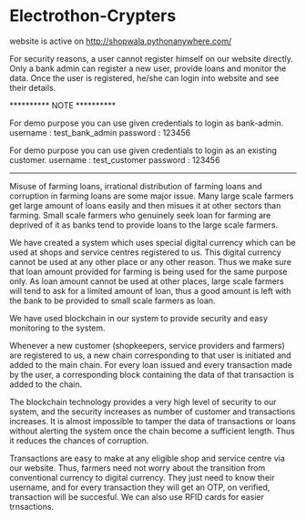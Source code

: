 # Electrothon-Crypters

website is active on http://shopwala.pythonanywhere.com/

For security reasons, a user cannot register himself on our website directly. Only a bank admin can register a new user, provide loans and monitor the data. Once the user is registered, he/she can login into website and see their details.

********** NOTE **********

For demo purpose you can use given credentials to login as bank-admin.
username : test_bank_admin
password : 123456

For demo purpose you can use given credentials to login as an existing customer.
username : test_customer
password : 123456

*****************************



Misuse of farming loans, irrational distribution of farming loans and corruption in farming loans are some major issue. Many large scale farmers get large amount of loans easily and then misues it at other sectors than farming. Small scale farmers who genuinely seek loan for farming are deprived of it as banks tend to provide loans to the large scale farmers.

We have created a system which uses special digital currency which can be used at shops and service centres registered to us.
This digital currency cannot be used at any other place or any other reason. Thus we make sure that loan amount provided for farming is being used for the same purpose only.
As loan amount cannot be used at other places, large scale farmers will tend to ask for a limited amount of loan, thus a good amount is left with the bank to be provided to small scale farmers as loan.

We have used blockchain in our system to provide security and easy monitoring to the system.

Whenever a new customer (shopkeepers, service providers and farmers) are registered to us, a new chain corresponding to that user is initiated and added to the main chain. For every loan issued and every transaction made by the user, a corresponding block containing the data of that transaction is added to the chain.

The blockchain technology provides a very high level of security to our system, and the security increases as number of customer and transactions increases. It is almost impossible to tamper the data of transactions or loans without alerting the system once the chain become a sufficient length. Thus it reduces the chances of corruption.

Transactions are easy to make at any eligible shop and service centre via our website. Thus, farmers need not worry about the transition from conventional currency to digital currency. They just need to know their username, and for every transaction they will get an OTP, on verified, transaction will be succesful. We can also use RFID cards for easier trnsactions.

